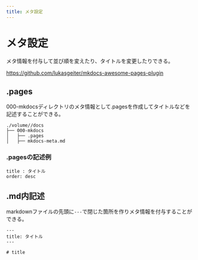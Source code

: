 ```yaml
---
title: メタ設定
---
```


# メタ設定

メタ情報を付与して並び順を変えたり、タイトルを変更したりできる。

https://github.com/lukasgeiter/mkdocs-awesome-pages-plugin

## .pages
000-mkdocsディレクトリのメタ情報として.pagesを作成してタイトルなどを記述することができる。

```
./volume//docs
├── 000-mkdocs
│   ├── .pages
│   ├── mkdocs-meta.md
```

### .pagesの記述例
```
title : タイトル
order: desc
```

## .md内記述
markdownファイルの先頭に`---`で閉じた箇所を作りメタ情報を付与することができる。

```
---
title: タイトル
---

# title
```
